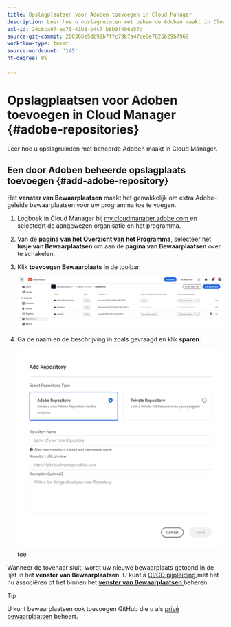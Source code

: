 ```yaml
---
title: Opslagplaatsen voor Adoben toevoegen in Cloud Manager
description: Leer hoe u opslagruimten met beheerde Adoben maakt in Cloud Manager.
exl-id: 24c6ca97-ea70-41b8-b4c7-b8b0f406a57d
source-git-commit: 200366e5db92b7ffc79b7a47ce8e7825b29b7969
workflow-type: tm+mt
source-wordcount: '145'
ht-degree: 0%

---
```


# Opslagplaatsen voor Adoben toevoegen in Cloud Manager {#adobe-repositories}

Leer hoe u opslagruimten met beheerde Adoben maakt in Cloud Manager.

## Een door Adoben beheerde opslagplaats toevoegen {#add-adobe-repository}

Het **venster van Bewaarplaatsen** maakt het gemakkelijk om extra Adobe-geleide bewaarplaatsen voor uw programma toe te voegen.

1. Logboek in Cloud Manager bij [ my.cloudmanager.adobe.com ](https://my.cloudmanager.adobe.com/) en selecteert de aangewezen organisatie en het programma.

1. Van de **pagina van het Overzicht van het Programma**, selecteer het **lusje van Bewaarplaatsen** om aan de **pagina van Bewaarplaatsen** over te schakelen.

1. Klik **toevoegen Bewaarplaats** in de toolbar.

   ![ toevoegen de knoop van de gegevensopslagplaats ](assets/repositories.png)

1. Ga de naam en de beschrijving in zoals gevraagd en klik **sparen**.

   ![ voeg de dialoog van de Bewaarplaats ](assets/add-repository-wizard.png) toe

Wanneer de tovenaar sluit, wordt uw nieuwe bewaarplaats getoond in de lijst in het **venster van Bewaarplaatsen**. U kunt a [ CI/CD pijpleiding ](/help/overview/ci-cd-pipelines.md) met het nu associëren of het binnen het [**venster van Bewaarplaatsen** ](managing-repositories.md) beheren.

>[!TIP]
>
>U kunt bewaarplaatsen ook toevoegen GitHub die u als [ privé bewaarplaatsen ](private-repositories.md) beheert.
